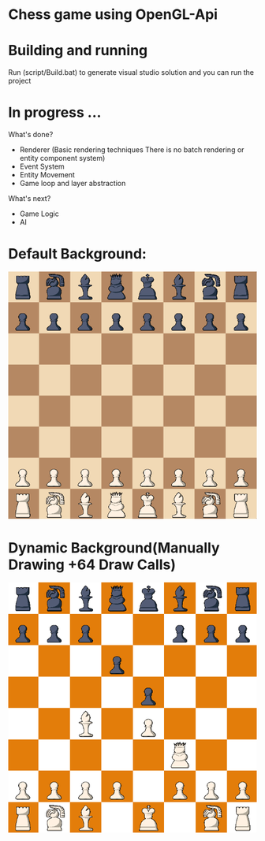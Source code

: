 # Chess game using OpenGL-Api

# Building and running

Run (script/Build.bat) to generate visual studio solution and you can run the project
 
# In progress ...

What's done?
- Renderer (Basic rendering techniques There is no batch rendering or entity component system)
- Event System
- Entity Movement
- Game loop and layer abstraction 

What's next?
- Game Logic 
- AI

# Default Background:
![alt text](https://github.com/baselsaad/Chess-OpenGL/blob/main/Chess/Chess-Game/res/screenshots/Screenshot%202022-12-31%20145833.png)

# Dynamic Background(Manually Drawing +64 Draw Calls)
![alt text](https://github.com/baselsaad/Chess-OpenGL/blob/main/Chess/Chess-Game/res/screenshots/Screenshot%202022-12-31%20150142.png)


